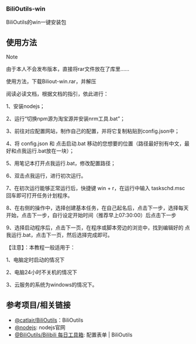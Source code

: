 ### BiliOutils-win
BiliOutils的win一键安装包

## 使用方法

> [!NOTE]
> 由于本人不会发布版本，直接将rar文件放在了库里……
>
> 使用方法，下载Biliout-win.rar，并解压
>
> 阅读必读文档，根据文档的指引，依此进行：
>
> 1、安装nodejs；
>
> 2、运行“切换npm源为淘宝源并安装nrm工具.bat”；
>
> 3、前往对应配置网站，制作自己的配置，并将它复制粘贴到config.json中；
>
> 4、将 config.json 和 点击启动.bat 移动的您想要的位置（路径最好别有中文，最好和点我运行.bat放在一块）；
>
> 5、用笔记本打开点我运行.bat，修改配置路径；
>
> 6、双击点我运行，进行初次运行。
>
> 7、在初次运行能够正常运行后，快捷键 win + r，在运行中输入 taskschd.msc 回车即可打开任务计划程序。
>
> 8、在右侧的操作中，选择创建基本任务，在自己起名后，点击下一步，选择每天开始，点击下一步，自行设定开始时间（推荐早上07:30:00）后点击下一步
>
> 9、选择启动程序后，点击下一页，在程序或脚本旁边的浏览中，找到编辑好的 点我运行.bat，点击下一页，然后选择完成即可。
>
> 【注意】：本教程一般适用于：
>
> 1、电脑定时启动的情况下
>
> 2、电脑24小时不关机的情况下
>
> 3、云服务的系统为windows的情况下。


## 参考项目/相关链接

- [@catlair/BiliOutils](https://github.com/catlair/BiliOutils/tree/dev)：BiliOutils
- [@nodejs](https://bo.js.cool/schema/): nodejs官网
- [@BiliOutils/Bilibili 每日工具箱](https://bo.js.cool/schema/): 配置表单 | BiliOutils
